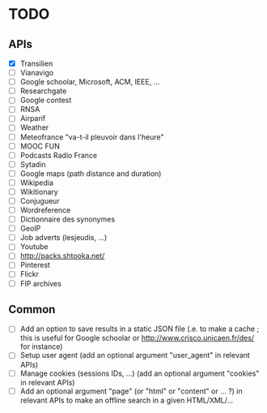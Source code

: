 # TODO

## APIs

- [x] Transilien
- [ ] Vianavigo
- [ ] Google schoolar, Microsoft, ACM, IEEE, ...
- [ ] Researchgate
- [ ] Google contest
- [ ] RNSA
- [ ] Airparif
- [ ] Weather
- [ ] Meteofrance "va-t-il pleuvoir dans l'heure"
- [ ] MOOC FUN
- [ ] Podcasts Radio France
- [ ] Sytadin
- [ ] Google maps (path distance and duration)
- [ ] Wikipedia
- [ ] Wikitionary
- [ ] Conjugueur
- [ ] Wordreference
- [ ] Dictionnaire des synonymes
- [ ] GeoIP
- [ ] Job adverts (lesjeudis, ...)
- [ ] Youtube
- [ ] http://packs.shtooka.net/
- [ ] Pinterest
- [ ] Flickr
- [ ] FIP archives

## Common

- [ ] Add an option to save results in a static JSON file (.e. to make a cache ; this is useful for Google schoolar or http://www.crisco.unicaen.fr/des/ for instance)
- [ ] Setup user agent (add an optional argument "user_agent" in relevant APIs)
- [ ] Manage cookies (sessions IDs, ...) (add an optional argument "cookies" in relevant APIs)
- [ ] Add an optional argument "page" (or "html" or "content" or ... ?) in relevant APIs to make an offline search in a given HTML/XML/...
